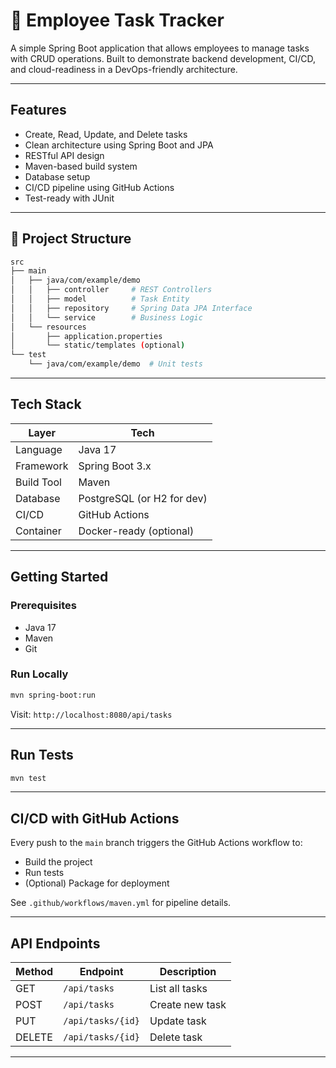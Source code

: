 # 🧾 Employee Task Tracker

A simple Spring Boot application that allows employees to manage tasks with CRUD operations. 
Built to demonstrate backend development, CI/CD, and cloud-readiness in a DevOps-friendly architecture.

---

## Features

- Create, Read, Update, and Delete tasks
- Clean architecture using Spring Boot and JPA
- RESTful API design
- Maven-based build system
- Database setup
- CI/CD pipeline using GitHub Actions
- Test-ready with JUnit

---

## 📁 Project Structure

```bash
src
├── main
│   ├── java/com/example/demo
│   │   ├── controller     # REST Controllers
│   │   ├── model          # Task Entity
│   │   ├── repository     # Spring Data JPA Interface
│   │   └── service        # Business Logic
│   └── resources
│       ├── application.properties
│       └── static/templates (optional)
└── test
    └── java/com/example/demo  # Unit tests
```

---

## Tech Stack

| Layer | Tech |
|-------|------|
| Language | Java 17 |
| Framework | Spring Boot 3.x |
| Build Tool | Maven |
| Database | PostgreSQL (or H2 for dev) |
| CI/CD | GitHub Actions |
| Container | Docker-ready (optional) |

---

## Getting Started

### Prerequisites

- Java 17
- Maven
- Git

### Run Locally

```bash
mvn spring-boot:run
```

Visit: `http://localhost:8080/api/tasks`

---

## Run Tests

```bash
mvn test
```

---

## CI/CD with GitHub Actions

Every push to the `main` branch triggers the GitHub Actions workflow to:

- Build the project
- Run tests
- (Optional) Package for deployment

See `.github/workflows/maven.yml` for pipeline details.

---

## API Endpoints

| Method | Endpoint | Description |
|--------|----------|-------------|
| GET    | `/api/tasks` | List all tasks |
| POST   | `/api/tasks` | Create new task |
| PUT    | `/api/tasks/{id}` | Update task |
| DELETE | `/api/tasks/{id}` | Delete task |
---
